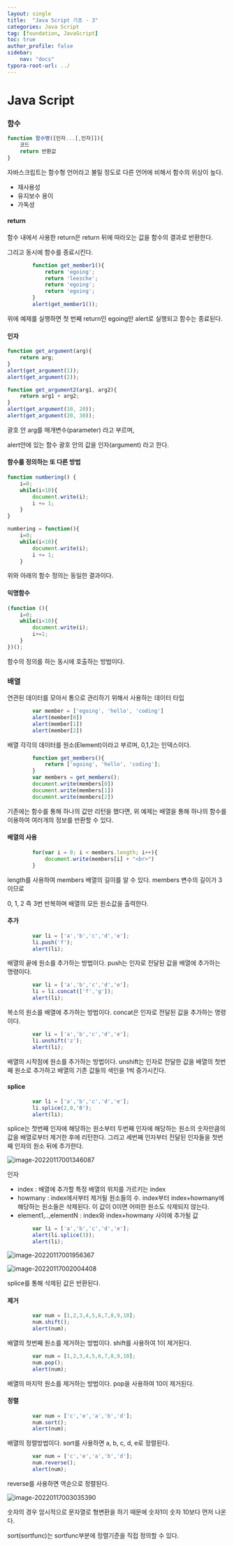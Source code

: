 ```yaml
---
layout: single
title:  "Java Script 기초 - 3"
categories: Java Script
tag: [foundation, JavaScript]
toc: true
author_profile: false
sidebar:
    nav: "docs"
typora-root-url: ../
---
```


# Java Script

### 함수

```javascript
function 함수명([인자...[,인자]]){
    코드
    return 반환값
}
```

자바스크립트는 함수형 언어라고 불릴 정도로 다른 언어에 비해서 함수의 위상이 높다.

+ 재사용성
+ 유지보수 용이
+ 가독성

#### return

함수 내에서 사용한 return은 return 뒤에 따라오는 값을 함수의 결과로 반환한다.

그리고 동시에 함수를 종료시킨다.

```javascript
        function get_member1(){
            return 'egoing';
            return 'leezche';
            return 'egoing';
            return 'egoing';
        }
        alert(get_member1());
```

위에 예제를 실행하면 첫 번째 return인 egoing만 alert로 실행되고 함수는 종료된다.

#### 인자

```javascript
function get_argument(arg){
    return arg;
}
alert(get_argument(1));
alert(get_argument(2));

function get_argument2(arg1, arg2){
    return arg1 + arg2;
}
alert(get_argument(10, 20));
alert(get_argument(20, 30));
```

괄호 안 arg를 매개변수(parameter) 라고 부르며,

alert안에 있는 함수 괄호 안의 값을 인자(argument) 라고 한다.

#### 함수를 정의하는 또 다른 방법

```javascript
function numbering() {
    i=0;
    while(i<10){
        document.write(i);
        i += 1;
    }
}

numbering = function(){
    i=0;
    while(i<10){
        document.write(i);
        i += 1;
    }
```

위와 아래의 함수 정의는 동일한 결과이다.

#### 익명함수

```javascript
(function (){
    i=0;
    while(i<10){
        document.write(i);
        i+=1;
    }
})();
```

함수의 정의를 하는 동시에 호출하는 방법이다.

### 배열

연관된 데이터를 모아서 통으로 관리하기 위해서 사용하는 데이터 타입

```javascript
        var member = ['egoing', 'hello', 'coding']
        alert(member[0])
        alert(member[1])
        alert(member[2])
```

배열 각각의 데이터를 원소(Element)이라고 부르며, 0,1,2는 인덱스이다.

```javascript
        function get_members(){
            return ['egoing', 'hello', 'coding'];
        }
        var members = get_members();
        document.write(members[0])
        document.write(members[1])
        document.write(members[2])
```

기존에는 함수를 통해 하나의 값만 리턴을 했다면, 위 예제는 배열을 통해 하나의 함수를 이용하여 여러개의 정보를 반환할 수 있다.

#### 배열의 사용

```javascript
        for(var i = 0; i < members.length; i++){
            document.write(members[i] + "<br>")
        }
```

length를 사용하여 members 배열의 길이를 알 수 있다. members 변수의 길이가 3이므로

0, 1, 2 즉 3번 반복하며 배열의 모든 원소값을 출력한다.

#### 추가

```javascript
        var li = ['a','b','c','d','e'];
        li.push('f');
        alert(li);
```

배열의 끝에 원소를 추가하는 방법이다. push는 인자로 전달된 값을 배열에 추가하는 명령이다.

```javascript
        var li = ['a','b','c','d','e'];
        li = li.concat(['f','g']);
        alert(li);
```

복소의 원소를 배열에 추가하는 방법이다. concat은 인자로 전달된 값을 추가하는 명령이다.

```javascript
        var li = ['a','b','c','d','e'];
        li.unshift('z');
        alert(li);
```

배열의 시작점에 원소를 추가하는 방법이다. unshift는 인자로 전달한 값을 배열의 첫번째 원소로 추가하고 배열의 기존 값들의 색인을 1씩 증가시킨다.

#### splice

```javascript
        var li = ['a','b','c','d','e'];
        li.splice(2,0,'B');
        alert(li);
```

splice는 첫번째 인자에 해당하는 원소부터 두번째 인자에 해당하는 원소의 숫자만큼의 값을 배열로부터 제거한 후에 리턴한다. 그리고 세번째 인자부터 전달된 인자들을 첫번째 인자의 원소 뒤에 추가한다.

![image-20220117001346087](/images/2022-01-15-JavaScript3/image-20220117001346087.png)

인자

- index : 배열에 추가할 특정 배열의 위치를 가르키는 index
- howmany : index에서부터 제거될 원소들의 수. index부터 index+howmany에 해당하는 원소들은 삭제된다. 이 값이 0이면 어떠한 원소도 삭제되지 않는다.
- element1,..,elementN : index와 index+howmany 사이에 추가될 값

```javascript
        var li = ['a','b','c','d','e'];
        alert(li.splice(3));
        alert(li);
```

![image-20220117001956367](/images/2022-01-15-JavaScript3/image-20220117001956367.png)

![image-20220117002004408](/images/2022-01-15-JavaScript3/image-20220117002004408.png)

splice를 통해 삭제된 값은 반환된다. 

#### 제거

```javascript
        var num = [1,2,3,4,5,6,7,8,9,10];
        num.shift();
        alert(num);
```

배열의 첫번째 원소를 제거하는 방법이다. shift를 사용하여 1이 제거된다.

```javascript
        var num = [1,2,3,4,5,6,7,8,9,10];
        num.pop();
        alert(num);
```

배열의 마지막 원소를 제거하는 방법이다. pop을 사용하여 10이 제거된다.

#### 정렬

```javascript
        var num = ['c','e','a','b','d'];
        num.sort();
        alert(num);
```

배열의 정렬방법이다. sort를 사용하면 a, b, c, d, e로 정렬된다.

```javascript
        var num = ['c','e','a','b','d'];
        num.reverse();
        alert(num);
```

reverse를 사용하면 역순으로 정렬된다.

![image-20220117003035390](/images/2022-01-15-JavaScript3/image-20220117003035390.png)

숫자의 경우 암시적으로 문자열로 형변환을 하기 때문에 숫자1이 숫자 10보다 먼저 나온다.

sort(sortfunc)는 sortfunc부분에 정렬기준을 직접 정의할 수 있다.
